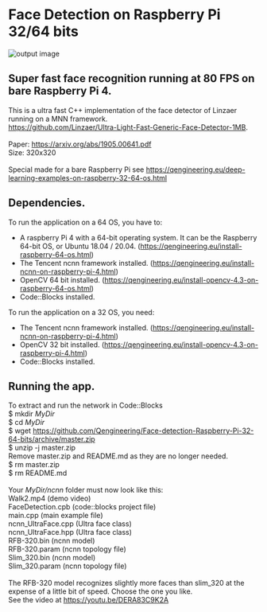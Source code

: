 # Face Detection on Raspberry Pi 32/64 bits
![output image]( https://qengineering.eu/images/Walk.jpg )

## Super fast face recognition running at 80 FPS on bare Raspberry Pi 4.
This is a ultra fast C++ implementation of the face detector of Linzaer running on a MNN framework.<br/> 
https://github.com/Linzaer/Ultra-Light-Fast-Generic-Face-Detector-1MB. <br/><br/>
Paper: https://arxiv.org/abs/1905.00641.pdf <br/>
Size: 320x320 <br/><br/>
Special made for a bare Raspberry Pi see https://qengineering.eu/deep-learning-examples-on-raspberry-32-64-os.html <br/>
## Dependencies.
To run the application on a 64 OS, you have to:<br/>
- A raspberry Pi 4 with a 64-bit operating system. It can be the Raspberry 64-bit OS, or Ubuntu 18.04 / 20.04. (https://qengineering.eu/install-raspberry-64-os.html) <br/>
- The Tencent ncnn framework installed. (https://qengineering.eu/install-ncnn-on-raspberry-pi-4.html) <br/>
- OpenCV 64 bit installed. (https://qengineering.eu/install-opencv-4.3-on-raspberry-64-os.html) <br/>
- Code::Blocks installed.<br/>

To run the application on a 32 OS, you need:<br/>
- The Tencent ncnn framework installed. (https://qengineering.eu/install-ncnn-on-raspberry-pi-4.html) <br/>
- OpenCV 32 bit installed. (https://qengineering.eu/install-opencv-4.3-on-raspberry-pi-4.html) <br/>
- Code::Blocks installed.
## Running the app.
To extract and run the network in Code::Blocks <br/>
$ mkdir *MyDir* <br/>
$ cd *MyDir* <br/>
$ wget https://github.com/Qengineering/Face-detection-Raspberry-Pi-32-64-bits/archive/master.zip <br/>
$ unzip -j master.zip <br/>
Remove master.zip and README.md as they are no longer needed. <br/> 
$ rm master.zip <br/>
$ rm README.md <br/> <br/>
Your *MyDir/ncnn* folder must now look like this: <br/> 
Walk2.mp4 (demo video)<br/>
FaceDetection.cpb (code::blocks project file)<br/>
main.cpp (main example file)<br/>
ncnn_UltraFace.cpp (Ultra face class)<br/>
ncnn_UltraFace.hpp (Ultra face class)<br/>
RFB-320.bin (ncnn model)<br/>
RFB-320.param (ncnn topology file)<br/>
Slim_320.bin (ncnn model)<br/>
Slim_320.param (ncnn topology file)<br/>
 <br/>
The RFB-320 model recognizes slightly more faces than slim_320 at the expense of a little bit of speed. Choose the one you like.<br/>
See the video at https://youtu.be/DERA83C9K2A
